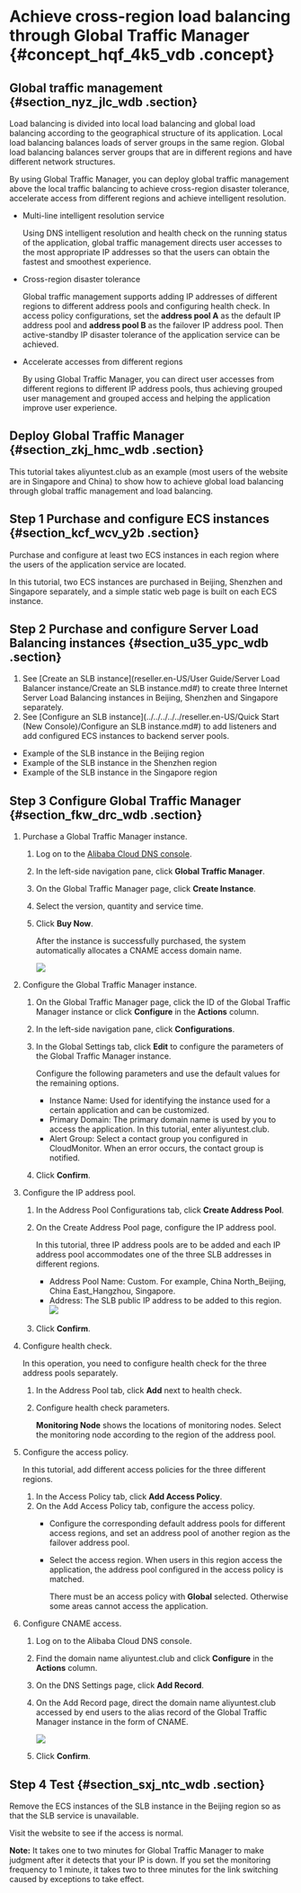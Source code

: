 # Achieve cross-region load balancing through Global Traffic Manager {#concept_hqf_4k5_vdb .concept}

## Global traffic management {#section_nyz_jlc_wdb .section}

Load balancing is divided into local load balancing and global load balancing according to the geographical structure of its application. Local load balancing balances loads of server groups in the same region. Global load balancing balances server groups that are in different regions and have different network structures.

By using Global Traffic Manager, you can deploy global traffic management above the local traffic balancing to achieve cross-region disaster tolerance, accelerate access from different regions and achieve intelligent resolution.

-   Multi-line intelligent resolution service

    Using DNS intelligent resolution and health check on the running status of the application, global traffic management directs user accesses to the most appropriate IP addresses so that the users can obtain the fastest and smoothest experience.

-   Cross-region disaster tolerance

    Global traffic management supports adding IP addresses of different regions to different address pools and configuring health check. In access policy configurations, set the **address pool A** as the default IP address pool and **address pool B** as the failover IP address pool. Then active-standby IP disaster tolerance of the application service can be achieved.

-   Accelerate accesses from different regions

    By using Global Traffic Manager, you can direct user accesses from different regions to different IP address pools, thus achieving grouped user management and grouped access and helping the application improve user experience.


## Deploy Global Traffic Manager {#section_zkj_hmc_wdb .section}

This tutorial takes aliyuntest.club as an example \(most users of the website are in Singapore and China\) to show how to achieve global load balancing through global traffic management and load balancing.

## Step 1 Purchase and configure ECS instances {#section_kcf_wcv_y2b .section}

Purchase and configure at least two ECS instances in each region where the users of the application service are located.

In this tutorial, two ECS instances are purchased in Beijing, Shenzhen and Singapore separately, and a simple static web page is built on each ECS instance.

## Step 2 Purchase and configure Server Load Balancing instances {#section_u35_ypc_wdb .section}

1.  See [Create an SLB instance](reseller.en-US/User Guide/Server Load Balancer instance/Create an SLB instance.md#) to create three Internet Server Load Balancing instances in Beijing, Shenzhen and Singapore separately.
2.  See [Configure an SLB instance](../../../../../reseller.en-US/Quick Start (New Console)/Configure an SLB instance.md#) to add listeners and add configured ECS instances to backend server pools.

-   Example of the SLB instance in the Beijing region
-   Example of the SLB instance in the Shenzhen region
-   Example of the SLB instance in the Singapore region

## Step 3 Configure Global Traffic Manager {#section_fkw_drc_wdb .section}

1.  Purchase a Global Traffic Manager instance.
    1.  Log on to the [Alibaba Cloud DNS console](https://partners-intl.console.aliyun.com/#/dns).
    2.  In the left-side navigation pane, click **Global Traffic Manager**.
    3.  On the Global Traffic Manager page, click **Create Instance**.
    4.  Select the version, quantity and service time.
    5.  Click **Buy Now**.

        After the instance is successfully purchased, the system automatically allocates a CNAME access domain name.

        ![](http://static-aliyun-doc.oss-cn-hangzhou.aliyuncs.com/assets/img/15689/154796537310621_en-US.png)

2.  Configure the Global Traffic Manager instance.
    1.  On the Global Traffic Manager page, click the ID of the Global Traffic Manager instance or click **Configure** in the **Actions** column.
    2.  In the left-side navigation pane, click **Configurations**.
    3.  In the Global Settings tab, click **Edit** to configure the parameters of the Global Traffic Manager instance.

        Configure the following parameters and use the default values for the remaining options.

        -   Instance Name: Used for identifying the instance used for a certain application and can be customized.
        -   Primary Domain: The primary domain name is used by you to access the application. In this tutorial, enter aliyuntest.club.
        -   Alert Group: Select a contact group you configured in CloudMonitor. When an error occurs, the contact group is notified.
    4.  Click **Confirm**.
3.  Configure the IP address pool.
    1.  In the Address Pool Configurations tab, click **Create Address Pool**.
    2.  On the Create Address Pool page, configure the IP address pool.

        In this tutorial, three IP address pools are to be added and each IP address pool accommodates one of the three SLB addresses in different regions.

        -   Address Pool Name: Custom. For example, China North\_Beijing, China East\_Hangzhou, Singapore.
        -   Address: The SLB public IP address to be added to this region.
        ![](http://static-aliyun-doc.oss-cn-hangzhou.aliyuncs.com/assets/img/15689/154796537310664_en-US.png)

    3.  Click **Confirm**.
4.  Configure health check.

    In this operation, you need to configure health check for the three address pools separately.

    1.  In the Address Pool tab, click **Add** next to health check.
    2.  Configure health check parameters.

        **Monitoring Node** shows the locations of monitoring nodes. Select the monitoring node according to the region of the address pool.

5.  Configure the access policy.

    In this tutorial, add different access policies for the three different regions.

    1.  In the Access Policy tab, click **Add Access Policy**.
    2.  On the Add Access Policy tab, configure the access policy.
        -   Configure the corresponding default address pools for different access regions, and set an address pool of another region as the failover address pool.
        -   Select the access region. When users in this region access the application, the address pool configured in the access policy is matched.

            There must be an access policy with **Global** selected. Otherwise some areas cannot access the application.

6.  Configure CNAME access.
    1.  Log on to the Alibaba Cloud DNS console.
    2.  Find the domain name aliyuntest.club and click **Configure** in the **Actions** column.
    3.  On the DNS Settings page, click **Add Record**.
    4.  On the Add Record page, direct the domain name aliyuntest.club accessed by end users to the alias record of the Global Traffic Manager instance in the form of CNAME.

        ![](http://static-aliyun-doc.oss-cn-hangzhou.aliyuncs.com/assets/img/15689/154796537310688_en-US.png)

    5.  Click **Confirm**.

## Step 4 Test {#section_sxj_ntc_wdb .section}

Remove the ECS instances of the SLB instance in the Beijing region so as that the SLB service is unavailable.

Visit the website to see if the access is normal.

**Note:** It takes one to two minutes for Global Traffic Manager to make judgment after it detects that your IP is down. If you set the monitoring frequency to 1 minute, it takes two to three minutes for the link switching caused by exceptions to take effect.

